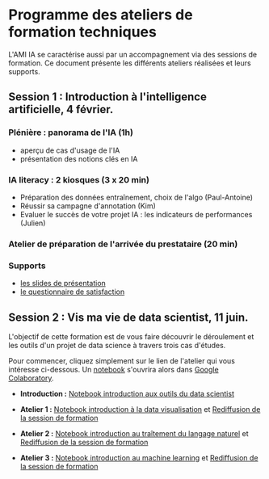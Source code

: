 # Programme des ateliers de formation techniques

L'AMI IA se caractérise aussi par un accompagnement via des sessions de formation. Ce document présente les différents ateliers réalisées et leurs supports.

## Session 1 : Introduction à l'intelligence artificielle, 4 février.

### Plénière : panorama de l'IA (1h)

- aperçu de cas d'usage de l'IA
- présentation des notions clés en IA 

### IA literacy : 2 kiosques (3 x 20 min) 

- Préparation des données entraînement, choix de l'algo (Paul-Antoine)
- Réussir sa campagne d'annotation (Kim)
- Evaluer le succès de votre projet IA : les indicateurs de performances (Julien)

### Atelier de préparation de l'arrivée du prestataire (20 min)

### Supports

- [les slides de présentation](https://speakerdeck.com/etalabia/pleniere-ami-a-2-4-fevrier-2020-matin)
- [le questionnaire de satisfaction](https://framaforms.org/questionnaire-satisfaction-pleniere-ami-ia-du-4-fevrier-1580823697)


## Session 2 : Vis ma vie de data scientist, 11 juin.

L'objectif de cette formation est de vous faire découvrir le déroulement et les outils d'un projet de data science à travers trois cas d'études.

Pour commencer, cliquez simplement sur le lien de l'atelier qui vous intéresse ci-dessous. Un [notebook](https://fr.wikipedia.org/wiki/Notebook_(programmation)) s'ouvrira alors dans [Google Colaboratory](https://colab.research.google.com/).

- **Introduction :** [Notebook introduction aux outils du data scientist](https://colab.research.google.com/github/etalab-ia/ami-ia/blob/master/notebooks/ami_ia_introduction_jupyter_notebook.ipynb) 

- **Atelier 1 :** [Notebook introduction à la data visualisation](https://colab.research.google.com/github/etalab-ia/ami-ia/blob/master/notebooks/ami_ia_dataviz_rr.ipynb) et [Rediffusion de la session de formation](https://visio.incubateur.net/playback/presentation/2.0/playback.html?meetingId=6f3acca485c398a1c9632e1efb38012581acde9c-1591880321574)

- **Atelier 2 :** [Notebook introduction au traîtement du langage naturel](https://colab.research.google.com/github/etalab-ia/ami-ia/blob/master/notebooks/ami_ia_NLP_cada.ipynb) et [Rediffusion de la session de formation](https://minio.lab.sspcloud.fr/strainel/spyrales_conf8_nlp_cada.mp4)

- **Atelier 3 :** [Notebook introduction au machine learning](https://colab.research.google.com/github/etalab-ia/ami-ia/blob/master/notebooks/intro-ML.ipynb) et [Rediffusion de la session de formation](https://visio.incubateur.net/playback/presentation/2.0/playback.html?meetingId=1f8a35fb378e0a4d1cc0d26bec5454f8ceaf88ac-1591880656126)
